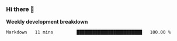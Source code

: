 ### Hi there 👋


**Weekly development breakdown**

<!--START_SECTION:waka-->
```text
Markdown   11 mins         █████████████████████████   100.00 % 
```
<!--END_SECTION:waka-->
